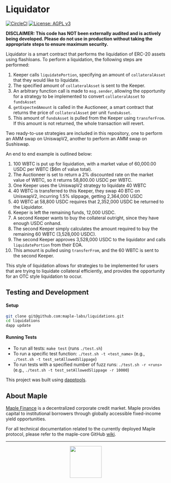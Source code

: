 # Liquidator

[![CircleCI](https://circleci.com/gh/maple-labs/liquidations/tree/main.svg?style=svg)](https://circleci.com/gh/maple-labs/liquidations/tree/main) [![License: AGPL v3](https://img.shields.io/badge/License-AGPL%20v3-blue.svg)](https://www.gnu.org/licenses/agpl-3.0)

**DISCLAIMER: This code has NOT been externally audited and is actively being developed. Please do not use in production without taking the appropriate steps to ensure maximum security.**

Liquidator is a smart contract that performs the liquidation of ERC-20 assets using flashloans. To perform a liquidation, the following steps are performed:

1. Keeper calls `liquidatePortion`, specifying an amount of `collateralAsset` that they would like to liquidate.
2. The specified amount of `collateralAsset` is sent to the Keeper.
3. An arbitrary function call is made to `msg.sender`, allowing the opportunity for a strategy to be implemented to convert `collateralAsset` to `fundsAsset`
4. `getExpectedAmount` is called in the Auctioneer, a smart contract that returns the price of `collateralAsset` per unit `fundsAsset`.
5. This amount of `fundsAsset` is pulled from the Keeper using `transferFrom`. If this amount is not returned, the whole transaction will revert.

Two ready-to-use strategies are included in this repository, one to perform an AMM swap on UniswapV2, another to perform an AMM swap on Sushiswap.

An end to end example is outlined below:
1. 100 WBTC is put up for liquidation, with a market value of 60,000.00 USDC per WBTC ($6m of value total).
2. The Auctioneer is set to return a 2% discounted rate on the market value of WBTC, so it returns 58,800.00 USDC per WBTC.
3. One Keeper uses the UniswapV2 strategy to liquidate 40 WBTC
4. 40 WBTC is transferred to this Keeper, they swap 40 BTC on UniswapV2, incurring 1.5% slippage, getting 2,364,000 USDC
5. 40 WBTC at 58,800 USDC requires that 2,352,000 USDC be returned to the Liquidator.
6. Keeper is left the remaining funds, 12,000 USDC.
7. A second Keeper wants to buy the collateral outright, since they have enough USDC onhand.
8. The second Keeper simply calculates the amount required to buy the remaining 60 WBTC (3,528,000 USDC).
9. The second Keeper approves 3,528,000 USDC to the liquidator and calls `liquidatePortion` from their EOA.
10. This amount is pulled using `transferFrom`, and the 60 WBTC is sent to the second Keeper.

This style of liquidation allows for strategies to be implemented for users that are trying to liquidate collateral efficiently, and provides the opportunity for an OTC style liquidation to occur.

## Testing and Development
#### Setup
```sh
git clone git@github.com:maple-labs/liquidations.git
cd liquidations
dapp update
```
#### Running Tests
- To run all tests: `make test` (runs `./test.sh`)
- To run a specific test function: `./test.sh -t <test_name>` (e.g., `./test.sh -t test_setAllowedSlippage`)
- To run tests with a specified number of fuzz runs: `./test.sh -r <runs>` (e.g., `./test.sh -t test_setAllowedSlippage -r 10000`)

This project was built using [dapptools](https://github.com/dapphub/dapptools).

## About Maple
[Maple Finance](https://maple.finance) is a decentralized corporate credit market. Maple provides capital to institutional borrowers through globally accessible fixed-income yield opportunities.

For all technical documentation related to the currently deployed Maple protocol, please refer to the maple-core GitHub [wiki](https://github.com/maple-labs/maple-core/wiki).

---

<p align="center">
  <img src="https://user-images.githubusercontent.com/44272939/116272804-33e78d00-a74f-11eb-97ab-77b7e13dc663.png" height="100" />
</p>
